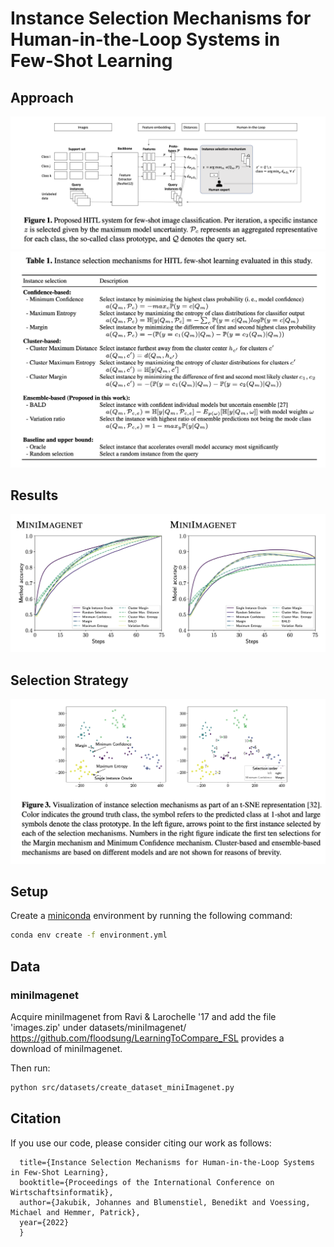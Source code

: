 # Instance Selection Mechanisms for Human-in-the-Loop Systems in Few-Shot Learning

## Approach
<img src="/src/images/Approach.png"/>
<img src="/src/images/Approach2.png"/>

## Results
<img src="/src/images/Results.png"/>

## Selection Strategy
<img src="/src/images/SelectionStrategy.png"/>


## Setup

Create a [miniconda](https://docs.conda.io/en/latest/miniconda.html) environment by running the following command:

```bash
conda env create -f environment.yml
```

## Data

### miniImagenet
Acquire miniImagenet from Ravi & Larochelle '17 and add the file 'images.zip' under datasets/miniImagenet/
https://github.com/floodsung/LearningToCompare_FSL provides a download of miniImagenet.

Then run:
```bash
python src/datasets/create_dataset_miniImagenet.py
```

## Citation
If you use our code, please consider citing our work as follows:

```@inproceedings{Jakubik.2022,
  title={Instance Selection Mechanisms for Human-in-the-Loop Systems in Few-Shot Learning},
  booktitle={Proceedings of the International Conference on Wirtschaftsinformatik},
  author={Jakubik, Johannes and Blumenstiel, Benedikt and Voessing, Michael and Hemmer, Patrick},
  year={2022}
  }
``` 
